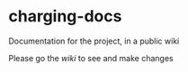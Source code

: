# charging-docs
Documentation for the project, in a public wiki

Please go the *wiki* to see and make changes
